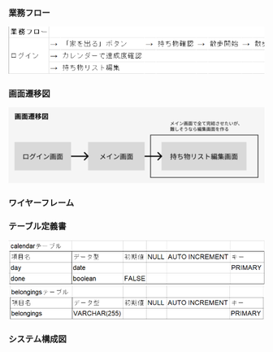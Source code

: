 ### 業務フロー
![alt text](https://github.com/Yaegashito/Wandom_Walk/blob/image/image1.png)
### 画面遷移図
![alt text](https://github.com/Yaegashito/Wandom_Walk/blob/image/pages.png)

### ワイヤーフレーム

### テーブル定義書
![alt text](https://github.com/Yaegashito/Wandom_Walk/blob/image/table1.png)<br>
![alt text](https://github.com/Yaegashito/Wandom_Walk/blob/image/table2.png)

### システム構成図
